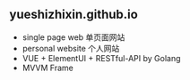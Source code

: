 ## yueshizhixin.github.io
- single page web 单页面网站
- personal website 个人网站
- VUE + ElementUI + RESTful-API by Golang
- MVVM Frame
